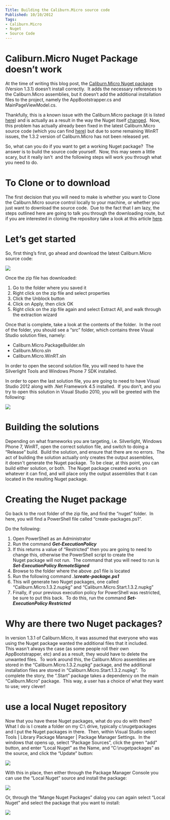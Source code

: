 ```yaml
---
Title: Building the Caliburn.Micro source code
Published: 10/10/2012
Tags:
- Caliburn.Micro
- Nuget
- Source Code
---
```


# Caliburn.Micro Nuget Package doesn’t work

At the time of writing this blog post, the [Caliburn.Micro Nuget package](http://nuget.org/packages/Caliburn.Micro) (Version 1.3.1) doesn’t install correctly.  It adds the necessary references to the Caliburn.Micro assemblies, but it doesn’t add the additional installation files to the project, namely the AppBootstrapper.cs and MainPageViewModel.cs.

Thankfully, this is a known issue with the Caliburn.Micro package (it is listed [here](http://caliburnmicro.codeplex.com/workitem/237)) and is actually as a result in the way the Nuget itself [changed](http://nuget.codeplex.com/workitem/2396).  Now, this problem has actually already been fixed in the latest Caliburn.Micro source code (which you can find [here](http://caliburnmicro.codeplex.com/SourceControl/changeset/view/62cf1765f4ba)) but due to some remaining WinRT issues, the 1.3.2 version of Caliburn.Micro has not been released yet.

So, what can you do if you want to get a working Nuget package?  The answer is to build the source code yourself.  Now, this may seem a little scary, but it really isn't  and the following steps will work you through what you need to do.

# To Clone or to download

The first decision that you will need to make is whether you want to Clone the Caliburn.Micro source control locally to your machine, or whether you just want to download the source code.  Due to the fact that I am lazy, the steps outlined here are going to talk you through the downloading route, but if you are interested in cloning the repository take a look at this article [here](http://codeplex.codeplex.com/wikipage?title=Using%20TortoiseHG%20with%20CodePlex&referringTitle=Source%20control%20clients&ProjectName=codeplex).

# Let’s get started

So, first thing’s first, go ahead and download the latest Caliburn.Micro source code:

[![](http://www.gep13.co.uk/blog/wp-content/uploads/2012/10/Caliburn.Micro_Download.png)](http://www.gep13.co.uk/blog/?attachment_id=1466)

Once the zip file has downloaded:

1. Go to the folder where you saved it
1. Right click on the zip file and select properties
1. Click the Unblock button
1. Click on Apply, then click OK
1. Right click on the zip file again and select Extract All, and walk through the extraction wizard

Once that is complete, take a look at the contents of the folder.  In the root of the folder, you should see a “src” folder, which contains three Visual Studio solution files, namely:

- Caliburn.Micro.PackageBuilder.sln
- Caliburn.Micro.sln
- Caliburn.Micro.WinRT.sln

In order to open the second solution file, you will need to have the Silverlight Tools and Windows Phone 7 SDK installed.

In order to open the last solution file, you are going to need to have Visual Studio 2012 along with .Net Framework 4.5 installed.  If you don’t, and you try to open this solution in Visual Studio 2010, you will be greeted with the following:

[![](http://www.gep13.co.uk/blog/wp-content/uploads/2012/10/Caliburn.Micro_.WinRT_not_opening.png)](http://www.gep13.co.uk/blog/?attachment_id=1465)

# Building the solutions

Depending on what frameworks you are targeting, i.e. Silverlight, Windows Phone 7, WinRT, open the correct solution file, and switch to doing a “Release” build.  Build the solution, and ensure that there are no errors.  The act of building the solution actually only creates the output assemblies, it doesn't generate the Nuget package.  To be clear, at this point, you can build either solution, or both.  The Nuget package created works on whatever it can find, and will place only the output assemblies that it can located in the resulting Nuget package.

# Creating the Nuget package

Go back to the root folder of the zip file, and find the “nuget” folder.  In here, you will find a PowerShell file called “create-packages.ps1”.

Do the following:

1. Open PowerShell as an Administrator
1. Run the command _**Get-ExecutionPolicy**_
1. If this returns a value of “Restricted” then you are going to need to change this, otherwise the PowerShell script to create the Nuget package will not run.  The command that you will need to run is **_Set-ExecutionPolicy RemoteSigned_**
1. Browse to the folder where the above .ps1 file is located
1. Run the following command **_.\create-package.ps1_**
1. This will generate two Nuget packages, one called “Caliburn.Micro.1.3.2.nupkg” and “Caliburn.Micro.Start.1.3.2.nupkg”
1. Finally, if your previous execution policy for PowerShell was restricted, be sure to put this back.  To do this, run the command **_Set-ExecutionPolicy Restricted_**

# Why are there two Nuget packages?

In version 1.3.1 of Caliburn.Micro, it was assumed that everyone who was using the Nuget package wanted the additional files that it included.  This wasn't always the case (as some people roll their own AppBootstrapper, etc) and as a result, they would have to delete the unwanted files.  To work around this, the Caliburn.Micro assemblies are stored in the “Caliburn.Micro.1.3.2.nupkg” package, and the additional installation files are stored in “Caliburn.Micro.Start.1.3.2.nupkg”.  To complete the story, the “.Start” package takes a dependency on the main “Caliburn.Micro” package.  This way, a user has a choice of what they want to use; very clever!

# use a local Nuget repository

Now that you have these Nuget packages, what do you do with them?  What I do is I create a folder on my C:\ drive, typically c:\nugetpackages and I put the Nuget packages in there.  Then, within Visual Studio select Tools | Library Package Manager | Package Manager Settings.  In the windows that opens up, select “Package Sources”, click the green "add" button, and enter “Local Nuget” as the Name, and “C:\nugetpackages” as the source, and click the “Update” button:

[![](http://www.gep13.co.uk/blog/wp-content/uploads/2012/10/Caliburn.Micro_Local_Nuget_Package_Source.png)](http://www.gep13.co.uk/blog/?attachment_id=1467)

With this in place, then either through the Package Manager Console you can use the “Local Nuget” source and install the package:

[![](http://www.gep13.co.uk/blog/wp-content/uploads/2012/10/Caliburn.Micro_Package_Manager_Console_Install.png)](http://www.gep13.co.uk/blog/?attachment_id=1469)

Or, through the “Mange Nuget Packages” dialog you can again select “Local Nuget” and select the package that you want to install:

[![](http://www.gep13.co.uk/blog/wp-content/uploads/2012/10/Caliburn.Micro_Manage_Nuget_Packages.png)](http://www.gep13.co.uk/blog/?attachment_id=1468)
